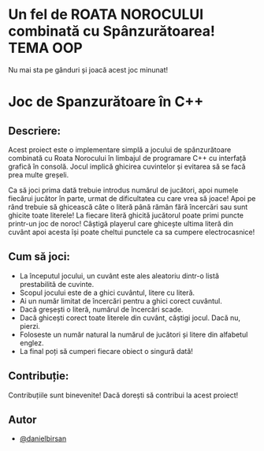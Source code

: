 
# Un fel de ROATA NOROCULUI combinată cu Spânzurătoarea! TEMA OOP

Nu mai sta pe gânduri și joacă acest joc minunat!


# Joc de Spanzurătoare în C++


## Descriere:

Acest proiect este o implementare simplă a jocului de spânzurătoare combinată cu Roata Norocului în limbajul de programare C++ cu interfață grafică în consolă. 
Jocul implică ghicirea cuvintelor și evitarea să se facă prea multe greșeli.

Ca să joci prima dată trebuie introdus numărul de jucători, apoi numele fiecărui jucător în parte, urmat de dificultatea cu care vrea să joace! Apoi pe rând trebuie să ghicească câte o literă până rămân fără încercări sau sunt ghicite toate literele! 
La fiecare literă ghicită jucătorul poate primi puncte printr-un joc de noroc!
Câștigă playerul care ghicește ultima literă din cuvânt apoi acesta își poate cheltui punctele ca sa cumpere electrocasnice!

## Cum să joci:

- La începutul jocului, un cuvânt este ales aleatoriu dintr-o listă prestabilită de cuvinte.
- Scopul jocului este de a ghici cuvântul, litere cu literă.
- Ai un număr limitat de încercări pentru a ghici corect cuvântul.
- Dacă greșești o literă, numărul de încercări scade.
- Dacă ghicești corect toate literele din cuvânt, câștigi jocul. Dacă nu, pierzi.
- Foloseste un număr natural la numărul de jucători și litere din alfabetul englez.
- La final poți să cumperi fiecare obiect o singură dată!

## Contribuție:

Contribuțiile sunt binevenite! Dacă dorești să contribui la acest proiect!


## Autor

- [@danielbirsan](https://github.com/danielbirsan)

